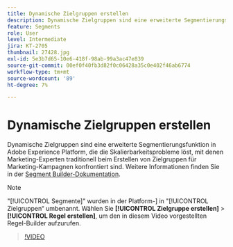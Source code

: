 ```yaml
---
title: Dynamische Zielgruppen erstellen
description: Dynamische Zielgruppen sind eine erweiterte Segmentierungsfunktion in Adobe Experience Platform, die die Skalierbarkeitsprobleme löst, mit denen Marketing-Experten traditionell beim Erstellen von Zielgruppen für Marketing-Kampagnen konfrontiert sind.
feature: Segments
role: User
level: Intermediate
jira: KT-2705
thumbnail: 27428.jpg
exl-id: 5e3b7d65-10e6-418f-98ab-99a3ac47e839
source-git-commit: 00ef0f40fb3d82f0c06428a35c0e402f46ab6774
workflow-type: tm+mt
source-wordcount: '89'
ht-degree: 7%

---
```


# Dynamische Zielgruppen erstellen

Dynamische Zielgruppen sind eine erweiterte Segmentierungsfunktion in Adobe Experience Platform, die die Skalierbarkeitsprobleme löst, mit denen Marketing-Experten traditionell beim Erstellen von Zielgruppen für Marketing-Kampagnen konfrontiert sind. Weitere Informationen finden Sie in der [Segment Builder-Dokumentation](https://experienceleague.adobe.com/docs/experience-platform/segmentation/ui/segment-builder.html?lang=de).

>[!NOTE]
>
> &quot;[!UICONTROL Segmente]&quot; wurden in der Platform-] in &quot;[!UICONTROL Zielgruppen“ umbenannt. Wählen Sie **[!UICONTROL Zielgruppe erstellen]** > **[!UICONTROL Regel erstellen]**, um den in diesem Video vorgestellten Regel-Builder aufzurufen.

>[!VIDEO](https://video.tv.adobe.com/v/27428?learn=on)


